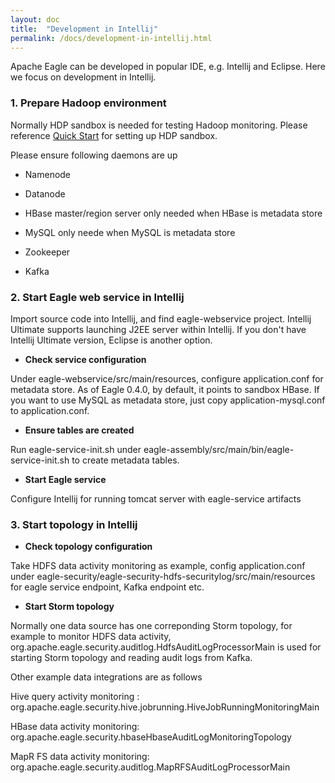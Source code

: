 ```yaml
---
layout: doc
title:  "Development in Intellij"
permalink: /docs/development-in-intellij.html
---
```


Apache Eagle can be developed in popular IDE, e.g. Intellij and Eclipse. Here we focus on development in Intellij.

### 1. Prepare Hadoop environment

Normally HDP sandbox is needed for testing Hadoop monitoring. Please reference [Quick Start](/docs/quick-start.html) for setting up HDP sandbox.

Please ensure following daemons are up

* Namenode

* Datanode

* HBase master/region server only needed when HBase is metadata store

* MySQL only neede when MySQL is metadata store

* Zookeeper

* Kafka

### 2. Start Eagle web service in Intellij

Import source code into Intellij, and find eagle-webservice project. Intellij Ultimate supports launching J2EE server within Intellij. If you don't have 
Intellij Ultimate version, Eclipse is another option. 

* **Check service configuration**

Under eagle-webservice/src/main/resources, configure application.conf for metadata store. As of Eagle 0.4.0, by default, it points to sandbox HBase. If you want to use MySQL as metadata store, just copy application-mysql.conf to application.conf.

* **Ensure tables are created**

Run eagle-service-init.sh under eagle-assembly/src/main/bin/eagle-service-init.sh to create metadata tables.

* **Start Eagle service**

Configure Intellij for running tomcat server with eagle-service artifacts

### 3. Start topology in Intellij

* **Check topology configuration**

Take HDFS data activity monitoring as example, config application.conf under eagle-security/eagle-security-hdfs-securitylog/src/main/resources for eagle service endpoint, Kafka endpoint etc.

* **Start Storm topology**

Normally one data source has one correponding Storm topology, for example to monitor HDFS data activity, org.apache.eagle.security.auditlog.HdfsAuditLogProcessorMain is used for starting Storm topology and reading audit logs from Kafka.

Other example data integrations are as follows

Hive query activity monitoring : org.apache.eagle.security.hive.jobrunning.HiveJobRunningMonitoringMain

HBase data activity monitoring: org.apache.eagle.security.hbaseHbaseAuditLogMonitoringTopology

MapR FS data activity monitoring: org.apache.eagle.security.auditlog.MapRFSAuditLogProcessorMain

